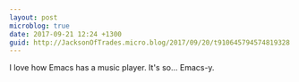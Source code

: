 ```yaml
---
layout: post
microblog: true
date: 2017-09-21 12:24 +1300
guid: http://JacksonOfTrades.micro.blog/2017/09/20/t910645794574819328.html
---
```

I love how Emacs has a music player. It's so... Emacs-y.
